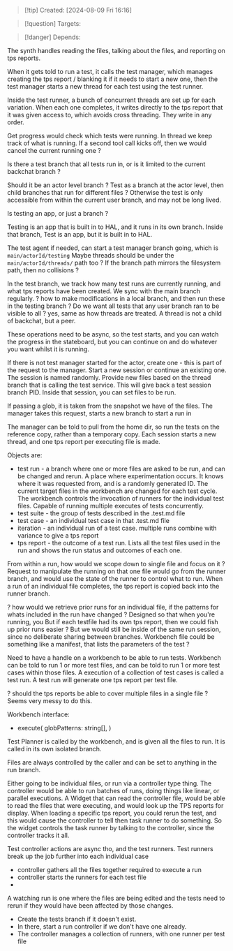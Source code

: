 
>[!tip] Created: [2024-08-09 Fri 16:16]

>[!question] Targets: 

>[!danger] Depends: 

The synth handles reading the files, talking about the files, and reporting on tps reports.

When it gets told to run a test, it calls the test manager, which manages creating the tps report / blanking it if it needs to start a new one, then the test manager starts a new thread for each test using the test runner.

Inside the test runner, a bunch of concurrent threads are set up for each variation.
When each one completes, it writes directly to the tps report that it was given access to, which avoids cross threading.
They write in any order.



Get progress would check which tests were running.
In thread we keep track of what is running.
If a second tool call kicks off, then we would cancel the current running one ?

Is there a test branch that all tests run in, or is it limited to the current backchat branch ?

Should it be an actor level branch ?
Test as a branch at the actor level, then child branches that run for different files ?
Otherwise the test is only accessible from within the current user branch, and may not be long lived.

Is testing an app, or just a branch ?

Testing is an app that is built in to HAL, and it runs in its own branch.
Inside that branch, 
Test is an app, but it is built in to HAL.

The test agent if needed, can start a test manager branch going, which is `main/actorId/testing`
Maybe threads should be under the `main/actorId/threads/` path too ?
If the branch path mirrors the filesystem path, then no collisions ?

In the test branch, we track how many test runs are currently running, and what tps reports have been created.
We sync with the main branch regularly.
? how to make modifications in a local branch, and then run these in the testing branch ?
Do we want all tests that any user branch ran to be visible to all ? yes, same as how threads are treated.  A thread is not a child of backchat, but a peer.

These operations need to be async, so the test starts, and you can watch the progress in the stateboard, but you can continue on and do whatever you want whilst it is running.

If there is not test manager started for the actor, create one - this is part of the request to the manager.
Start a new session or continue an existing one.  The session is named randomly.
Provide new files based on the thread branch that is calling the test service.
This will give back a test session branch PID.
Inside that session, you can set files to be run.


If passing a glob, it is taken from the snapshot we have of the files.
The manager takes this request, starts a new branch to start a run in 

The manager can be told to pull from the home dir, so run the tests on the reference copy, rather than a temporary copy.
Each session starts a new thread, and one tps report per executing file is made.

Objects are:
- test run - a branch where one or more files are asked to be run, and can be changed and rerun.  A place where experimentation occurs.  It knows where it was requested from, and is a randomly generated ID.  The current target files in the workbench are changed for each test cycle.  The workbench controls the invocation of runners for the individual test files.  Capable of running multiple executes of tests concurrently.
- test suite - the group of tests described in the .test.md file
- test case - an individual test case in that .test.md file
- iteration - an individual run of a test case.  multiple runs combine with variance to give a tps report
- tps report - the outcome of a test run.  Lists all the test files used in the run and shows the run status and outcomes of each one.

From within a run, how would we scope down to single file and focus on it ?
Request to manipulate the running on that one file would go from the runner branch, and would use the state of the runner to control what to run.
When a run of an individual file completes, the tps report is copied back into the runner branch.

? how would we retrieve prior runs for an individual file, if the patterns for whats included in the run have changed ?
Designed so that when you're running, you
But if each testfile had its own tps report, then we could fish up prior runs easier ?
But we would still be inside of the same run session, since no deliberate sharing between branches.
Workbench file could be something like a manifest, that lists the parameters of the test ?

Need to have a handle on a workbench to be able to run tests.
Workbench can be told to run 1 or more test files, and can be told to run 1 or more test cases within those files.
A execution of a collection of test cases is called a test run.
A test run will generate one tps report per test file.

? should the tps reports be able to cover multiple files in a single file ?
Seems very messy to do this.

Workbench interface:
- execute( globPatterns: string[],  )

Test Planner is called by the workbench, and is given all the files to run.
It is called in its own isolated branch.

Files are always controlled by the caller and can be set to anything in the run branch.

Either going to be individual files, or run via a controller type thing.
The controller would be able to run batches of runs, doing things like linear, or parallel executions.
A Widget that can read the controller file, would be able to read the files that were executing, and would look up the TPS reports for display.
When loading a specific tps report, you could rerun the test, and this would cause the controller to tell then task runner to do something.  So the widget controls the task runner by talking to the controller, since the controller tracks it all.

Test controller actions are async tho, and the test runners.
Test runners break up the job further into each individual case

- controller gathers all the files together required to execute a run
- controller starts the runners for each test file
- 

A watching run is one where the files are being edited and the tests need to rerun if they would have been affected by those changes.

- Create the tests branch if it doesn't exist.
- In there, start a run controller if we don't have one already.
- The controller manages a collection of runners, with one runner per test file
